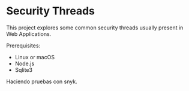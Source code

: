 # Security Threads

This project explores some common security threads usually present in Web Applications.

Prerequisites:
- Linux or macOS
- Node.js
- Sqlite3

Haciendo pruebas con snyk.

